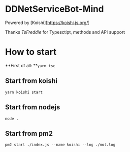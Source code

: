 # DDNetServiceBot-Mind

Powered by [Koishi][https://koishi.js.org/]

Thanks *TsFreddie* for Typesctipt, methods and API support

# How to start

**First of all: **`yarn tsc`

## Start from koishi

```
yarn koishi start
```

## Start from nodejs

```
node .
```

## Start from pm2

```
pm2 start ./index.js --name koishi --log ./mot.log
```
